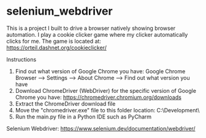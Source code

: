 # selenium_webdriver

This is a project I built to drive a browser natively showing browser automation.  I play a cookie clicker game where my clicker automatically clicks for me.  The game is located at: https://orteil.dashnet.org/cookieclicker/

Instructions
1) Find out what version of Google Chrome you have: Google Chrome Browser --> Settings --> About Chrome --> Find out what version you have
2) Download ChromeDriver (WebDriver) for the specific version of Google Chrome you have: https://chromedriver.chromium.org/downloads 
3) Extract the ChromeDriver download file
4) Move the "chromedriver.exe" file to this folder location: C:\Development\
5) Run the main.py file in a Python IDE such as PyCharm

Selenium Webdriver: https://www.selenium.dev/documentation/webdriver/
